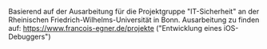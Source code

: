 Basierend auf der Ausarbeitung für die Projektgruppe "IT-Sicherheit" an der Rheinischen Friedrich-Wilhelms-Universität in Bonn.
Ausarbeitung zu finden auf: https://www.francois-egner.de/projekte ("Entwicklung eines iOS-Debuggers")
